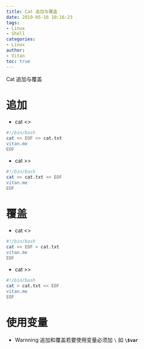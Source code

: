 ```yaml
---
title: Cat 追加与覆盖
date: 2019-05-16 10:16:23
tags:
- Linux
- Shell
categories:
- Linux
author:
- Vitan
toc: true
---
```

Cat  追加与覆盖
<!--more-->
# 追加
- cat <<EOF>>

```bash
#!/bin/bash
cat << EOF >> cat.txt
vitan.me
EOF
```

- cat >>

```bash
#!/bin/bash
cat >> cat.txt << EOF
vitan.me
EOF
```

# 覆盖
- cat <<EOF>>

```bash
#!/bin/bash
cat << EOF > cat.txt
vitan.me
EOF
```

- cat >>

```bash
#!/bin/bash
cat > cat.txt << EOF
vitan.me
EOF
```

# 使用变量
- Warnning
追加和覆盖若要使用变量必须加 `\` 如 **`\$var`**